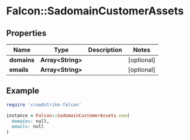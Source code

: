 # Falcon::SadomainCustomerAssets

## Properties

| Name | Type | Description | Notes |
| ---- | ---- | ----------- | ----- |
| **domains** | **Array&lt;String&gt;** |  | [optional] |
| **emails** | **Array&lt;String&gt;** |  | [optional] |

## Example

```ruby
require 'crowdstrike-falcon'

instance = Falcon::SadomainCustomerAssets.new(
  domains: null,
  emails: null
)
```

